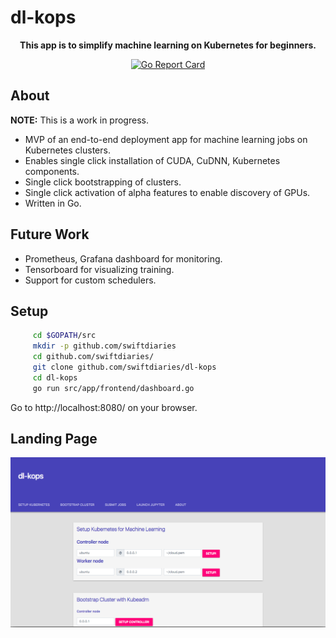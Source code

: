 dl-kops
=======

<p align="center"><b>This app is to simplify machine learning on Kubernetes for beginners.</b></p>
<p align="center">
  <a href="https://goreportcard.com/report/github.com/swiftdiaries/dl-kops"><img src="https://goreportcard.com/report/github.com/swiftdiaries/dl-kops" alt="Go Report Card"></img></a>
</p>


About
-----------

**NOTE:** This is a work in progress. 

* MVP of an end-to-end deployment app for machine learning jobs on Kubernetes clusters.
* Enables single click installation of CUDA, CuDNN, Kubernetes components.
* Single click bootstrapping of clusters.
* Single click activation of alpha features to enable discovery of GPUs.
* Written in Go.


Future Work
-----------
* Prometheus, Grafana dashboard for monitoring.
* Tensorboard for visualizing training.
* Support for custom schedulers.


Setup
-----
```bash
     cd $GOPATH/src
     mkdir -p github.com/swiftdiaries
     cd github.com/swiftdiaries/
     git clone github.com/swiftdiaries/dl-kops
     cd dl-kops
     go run src/app/frontend/dashboard.go
``` 

Go to http://localhost:8080/ on your browser.


Landing Page
------------
![Landing Page](landingpage.png) <br>     
